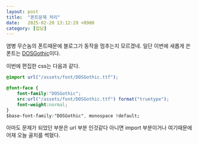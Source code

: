 ```yaml
---
layout: post
title:  "폰트문제 처리"
date:   2025-02-20 13:12:29 +0900
category: [잡담]
---
```

염병 무슨놈의 폰트때문에 블로그가 동작을 멈추는지 모르겠네.
일단 이번에 새롭게 쓴 폰트는 [DOSGothic](https://fonts.taedonn.com/post/DOSGothic)이다.

이번에 편집한 css는 다음과 같다.
``` css
@import url("/assets/font/DOSGothic.ttf");

@font-face {
    font-family:"DOSGothic";
    src:url("/assets/font/DOSGothic.ttf") format("truetype");
    font-weight:normal;
}
$base-font-family:"DOSGothic", monospace !default;
```

아마도 문제가 되었던 부분은 url 부분 인것같다 아니면 import 부분이거나 여기때문에 어재 오늘 골치를 썩혔다.